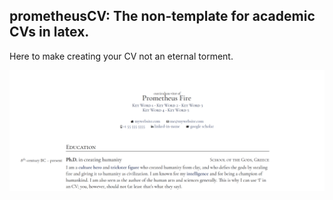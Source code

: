 ## prometheusCV: The non-template for academic CVs in latex.
Here to make creating your CV not an eternal torment.

![alt text](https://github.com/chrisby/prometheusCV/blob/main/prometheus_header.png)
